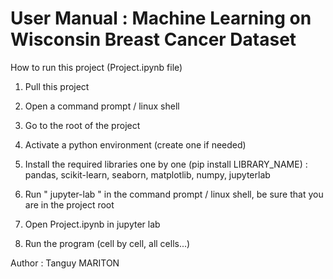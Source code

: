 # User Manual : Machine Learning on Wisconsin Breast Cancer Dataset

How to run this project (Project.ipynb file)

1) Pull this project

2) Open a command prompt / linux shell

3) Go to the root of the project

4) Activate a python environment (create one if needed)

5) Install the required libraries one by one (pip install LIBRARY_NAME) : pandas, scikit-learn, seaborn, matplotlib, numpy, jupyterlab

6) Run " jupyter-lab " in the command prompt / linux shell, be sure that you are in the project root

7) Open Project.ipynb in jupyter lab

8) Run the program (cell by cell, all cells...)

Author : Tanguy MARITON